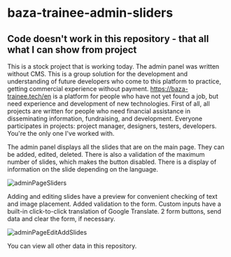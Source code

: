 # baza-trainee-admin-sliders

## Code doesn't work in this repository - that all what I can show from project

  This is a stock project that is working today. The admin panel was written without CMS. This is a group solution for the development and understanding of future developers who come to this platform to practice, getting commercial experience without payment. https://baza-trainee.tech/en is a platform for people who have not yet found a job, but need experience and development of new technologies. First of all, all projects are written for people who need financial assistance in disseminating information, fundraising, and development. Everyone participates in projects: project manager, designers, testers, developers. You're the only one I've worked with.

  The admin panel displays all the slides that are on the main page. They can be added, edited, deleted. There is also a validation of the maximum number of slides, which makes the button disabled. There is a display of information on the slide depending on the language.

![adminPageSliders](https://github.com/Fstv-Electro/baza-trainee-admin-sliders/assets/104622826/907ffe20-fef1-4f63-bf3f-79edb7ee4de2)


  Adding and editing slides have a preview for convenient checking of text and image placement. Added validation to the form. Custom inputs have a built-in click-to-click translation of Google Translate.
2 form buttons, send data and clear the form, if necessary.

![adminPageEditAddSlides](https://github.com/Fstv-Electro/baza-trainee-admin-sliders/assets/104622826/8b47e3c9-6804-4acd-8fbe-f80dd7640a0b)

You can view all other data in this repository.
